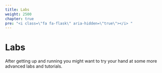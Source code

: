 ```yaml
---
title: Labs
weight: 2500
chapter: true
pre: "<i class=\"fa fa-flask\" aria-hidden=\"true\"></i> "
---
```


# Labs

After getting up and running you might want to try your hand at some more advanced labs and tutorials.
